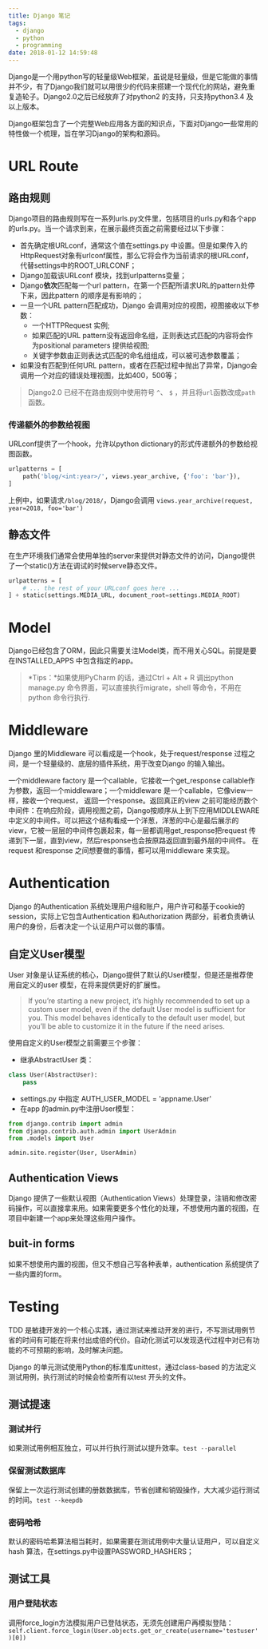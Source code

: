 ```yaml
---
title: Django 笔记
tags:
  - django
  - python
  - programming
date: 2018-01-12 14:59:48
---
```


Django是一个用python写的轻量级Web框架，虽说是轻量级，但是它能做的事情并不少，有了Django我们就可以用很少的代码来搭建一个现代化的网站，避免重复造轮子。Django2.0之后已经放弃了对python2 的支持，只支持python3.4 及以上版本。

Django框架包含了一个完整Web应用各方面的知识点，下面对Django一些常用的特性做一个梳理，旨在学习Django的架构和源码。

<!-- more -->

# URL Route
## 路由规则
Django项目的路由规则写在一系列urls.py文件里，包括项目的urls.py和各个app的urls.py。当一个请求到来，在展示最终页面之前需要经过以下步骤：
- 首先确定根URLconf，通常这个值在settings.py 中设置。但是如果传入的HttpRequest对象有urlconf属性，那么它将会作为当前请求的根URLconf，代替settings中的ROOT_URLCONF；
- Django加载该URLconf 模块，找到urlpatterns变量；
- Django**依次**匹配每一个url pattern，在第一个匹配所请求URL的pattern处停下来，因此pattern 的顺序是有影响的；
- 一旦一个URL pattern匹配成功，Django 会调用对应的视图，视图接收以下参数：
    - 一个HTTPRequest 实例;
    - 如果匹配的URL pattern没有返回命名组，正则表达式匹配的内容将会作为positional parameters 提供给视图;
    - 关键字参数由正则表达式匹配的命名组组成，可以被可选参数覆盖；
- 如果没有匹配到任何URL pattern，或者在匹配过程中抛出了异常，Django会调用一个对应的错误处理视图，比如400，500等；

> Django2.0 已经不在路由规则中使用符号 `^`、 `$` ，并且将`url`函数改成`path`函数。

### 传递额外的参数给视图
URLconf提供了一个hook，允许以python dictionary的形式传递额外的参数给视图函数。
```python
urlpatterns = [
    path('blog/<int:year>/', views.year_archive, {'foo': 'bar'}),
]
```
上例中，如果请求`/blog/2018/`，Django会调用 `views.year_archive(request, year=2018, foo='bar')`
## 静态文件
在生产环境我们通常会使用单独的server来提供对静态文件的访问，Django提供了一个static()方法在调试的时候serve静态文件。
```python
urlpatterns = [
    # ... the rest of your URLconf goes here ...
] + static(settings.MEDIA_URL, document_root=settings.MEDIA_ROOT)
```


# Model
Django已经包含了ORM，因此只需要关注Model类，而不用关心SQL。前提是要在INSTALLED_APPS 中包含指定的app。
> *Tips：*如果使用PyCharm 的话，通过Ctrl + Alt + R 调出python manage.py 命令界面，可以直接执行migrate，shell 等命令，不用在python 命令行执行.

# Middleware
Django 里的Middleware 可以看成是一个hook，处于request/response 过程之间，是一个轻量级的、底层的插件系统，用于改变Django 的输入输出。

一个middleware factory 是一个callable，它接收一个get_response
 callable作为参数，返回一个middleware；一个middleware 是一个callable，它像view一样，接收一个request， 返回一个response。返回真正的view 之前可能经历数个中间件：在响应阶段，调用视图之前，Django按顺序从上到下应用MIDDLEWARE中定义的中间件。可以把这个结构看成一个洋葱，洋葱的中心是最后展示的view，它被一层层的中间件包裹起来，每一层都调用get_response把request 传递到下一层，直到view，然后response也会按原路返回直到最外层的中间件。 在request 和response 之间想要做的事情，都可以用middleware 来实现。
 
# Authentication
Django 的Authentication 系统处理用户组和账户，用户许可和基于cookie的session，实际上它包含Authentication 和Authorization 两部分，前者负责确认用户的身份，后者决定一个认证用户可以做的事情。

## 自定义User模型
User 对象是认证系统的核心，Django提供了默认的User模型，但是还是推荐使用自定义的user 模型，在将来提供更好的扩展性。
> If you’re starting a new project, it’s highly recommended to set up a custom user model, even if the default User model is sufficient for you. This model behaves identically to the default user model, but you’ll be able to customize it in the future if the need arises.

使用自定义的User模型之前需要三个步骤：  
- 继承AbstractUser 类：
```python
class User(AbstractUser):
    pass
```
- settings.py 中指定 AUTH_USER_MODEL = 'appname.User'
- 在app 的admin.py中注册User模型：
```python
from django.contrib import admin
from django.contrib.auth.admin import UserAdmin
from .models import User

admin.site.register(User, UserAdmin)
```
## Authentication Views
Django 提供了一些默认视图（Authentication Views）处理登录，注销和修改密码操作，可以直接拿来用。如果需要更多个性化的处理，不想使用内置的视图，在项目中新建一个app来处理这些用户操作。

## buit-in forms
如果不想使用内置的视图，但又不想自己写各种表单，authentication 系统提供了一些内置的form。


# Testing
TDD 是敏捷开发的一个核心实践，通过测试来推动开发的进行，不写测试用例节省的时间有可能在将来付出成倍的代价。自动化测试可以发现迭代过程中对已有功能的不可预期的影响，及时解决问题。

Django 的单元测试使用Python的标准库unittest，通过class-based 的方法定义测试用例，执行测试的时候会检查所有以test 开头的文件。

## 测试提速
### 测试并行
如果测试用例相互独立，可以并行执行测试以提升效率。`test --parallel`
### 保留测试数据库
保留上一次运行测试创建的册数数据库，节省创建和销毁操作，大大减少运行测试的时间。`test --keepdb`
### 密码哈希
默认的密码哈希算法相当耗时，如果需要在测试用例中大量认证用户，可以自定义hash 算法，在settings.py中设置PASSWORD_HASHERS；

## 测试工具
### 用户登陆状态
调用force_login方法模拟用户已登陆状态，无须先创建用户再模拟登陆：
`self.client.force_login(User.objects.get_or_create(username='testuser')[0])`